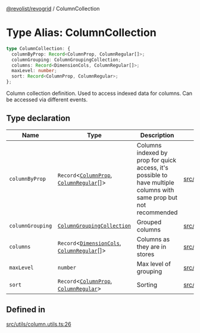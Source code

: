 [@revolist/revogrid](README.md) / ColumnCollection

# Type Alias: ColumnCollection

```ts
type ColumnCollection: {
  columnByProp: Record<ColumnProp, ColumnRegular[]>;
  columnGrouping: ColumnGroupingCollection;
  columns: Record<DimensionCols, ColumnRegular[]>;
  maxLevel: number;
  sort: Record<ColumnProp, ColumnRegular>;
};
```

Column collection definition.
Used to access indexed data for columns.
Can be accessed via different events.

## Type declaration

| Name | Type | Description | Defined in |
| ------ | ------ | ------ | ------ |
| `columnByProp` | `Record`\<[`ColumnProp`](TypeAlias.ColumnProp.md), [`ColumnRegular`](Interface.ColumnRegular.md)[]\> | Columns indexed by prop for quick access, it's possible to have multiple columns with same prop but not recommended | [src/utils/column.utils.ts:34](https://github.com/revolist/revogrid/blob/a84fead7f1878a976ea465cbf9b4f0472345b7b1/src/utils/column.utils.ts#L34) |
| `columnGrouping` | [`ColumnGroupingCollection`](TypeAlias.ColumnGroupingCollection.md) | Grouped columns | [src/utils/column.utils.ts:38](https://github.com/revolist/revogrid/blob/a84fead7f1878a976ea465cbf9b4f0472345b7b1/src/utils/column.utils.ts#L38) |
| `columns` | `Record`\<[`DimensionCols`](TypeAlias.DimensionCols.md), [`ColumnRegular`](Interface.ColumnRegular.md)[]\> | Columns as they are in stores | [src/utils/column.utils.ts:30](https://github.com/revolist/revogrid/blob/a84fead7f1878a976ea465cbf9b4f0472345b7b1/src/utils/column.utils.ts#L30) |
| `maxLevel` | `number` | Max level of grouping | [src/utils/column.utils.ts:42](https://github.com/revolist/revogrid/blob/a84fead7f1878a976ea465cbf9b4f0472345b7b1/src/utils/column.utils.ts#L42) |
| `sort` | `Record`\<[`ColumnProp`](TypeAlias.ColumnProp.md), [`ColumnRegular`](Interface.ColumnRegular.md)\> | Sorting | [src/utils/column.utils.ts:46](https://github.com/revolist/revogrid/blob/a84fead7f1878a976ea465cbf9b4f0472345b7b1/src/utils/column.utils.ts#L46) |

## Defined in

[src/utils/column.utils.ts:26](https://github.com/revolist/revogrid/blob/a84fead7f1878a976ea465cbf9b4f0472345b7b1/src/utils/column.utils.ts#L26)
